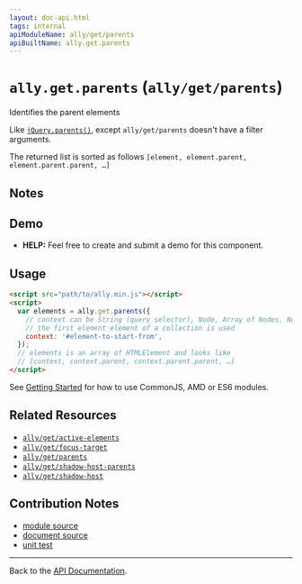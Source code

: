 ```yaml
---
layout: doc-api.html
tags: internal
apiModuleName: ally/get/parents
apiBuiltName: ally.get.parents
---
```


# `ally.get.parents` (`ally/get/parents`)

Identifies the parent elements

Like [`jQuery.parents()`](http://api.jquery.com/parents/), except `ally/get/parents` doesn't have a filter arguments.

The returned list is sorted as follows `[element, element.parent, element.parent.parent, …]`


## Notes


## Demo

* **HELP:** Feel free to create and submit a demo for this component.


## Usage

```html
<script src="path/to/ally.min.js"></script>
<script>
  var elements = ally.get.parents({
    // context can be String (query selector), Node, Array of Nodes, NodeList, HTMLCollection
    // the first element element of a collection is used
    context: '#element-to-start-from',
  });
  // elements is an array of HTMLElement and looks like
  // [context, context.parent, context.parent.parent, …]
</script>
```

See [Getting Started](../../getting-started.md) for how to use CommonJS, AMD or ES6 modules.


## Related Resources

* [`ally/get/active-elements`](active-elements.md)
* [`ally/get/focus-target`](focus-target.md)
* [`ally/get/parents`](parents.md)
* [`ally/get/shadow-host-parents`](shadow-host-parents.md)
* [`ally/get/shadow-host`](shadow-host.md)


## Contribution Notes

* [module source](https://github.com/medialize/ally.js/blob/master/src/get/parents.js)
* [document source](https://github.com/medialize/ally.js/blob/master/docs/api/get/parents.md)
* [unit test](https://github.com/medialize/ally.js/blob/master/test/unit/get.parents.test.js)


---

Back to the [API Documentation](../README.md).

